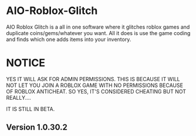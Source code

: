 # AIO-Roblox-Glitch
AIO Roblox Glitch is a all in one software where it glitches roblox games and duplicate coins/gems/whatever you want. All it does is use the game coding and finds which one adds items into your inventory. 

# NOTICE
YES IT WILL ASK FOR ADMIN PERMISSIONS. THIS IS BECAUSE IT WILL NOT LET YOU JOIN A ROBLOX GAME WITH NO PERMISSIONS BECAUSE OF ROBLOX ANTICHEAT. SO YES, IT'S CONSIDERED CHEATING BUT NOT REALLY....

IT IS STILL IN BETA.

## Version 1.0.30.2
